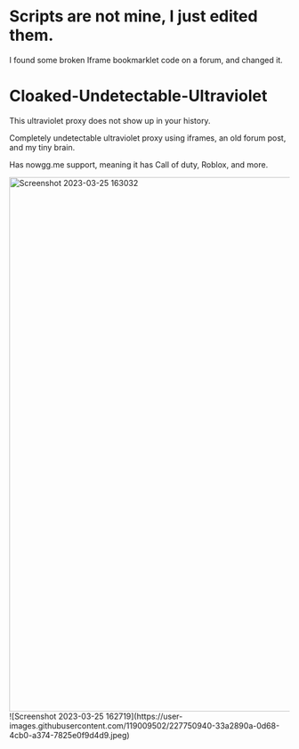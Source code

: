 # Scripts are not mine, I just edited them.
I found some broken Iframe bookmarklet code on a forum, and changed it.
# Cloaked-Undetectable-Ultraviolet
This ultraviolet proxy does not show up in your history.

Completely undetectable ultraviolet proxy using iframes, an old forum post, and my tiny brain.

Has nowgg.me support, meaning it has Call of duty, Roblox, and more.


<img width="960" alt="Screenshot 2023-03-25 163032" src="https://user-images.githubusercontent.com/119009502/227750665-9043e710-48c3-4faf-b9f6-4fd636ecd389.png">
![Screenshot 2023-03-25 162719](https://user-images.githubusercontent.com/119009502/227750940-33a2890a-0d68-4cb0-a374-7825e0f9d4d9.jpeg)

